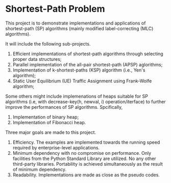# Shortest-Path Problem

This project is to demonstrate implementations and applications of shortest-path (SP) algorithms (mainly modified label-correcting (MLC) algorithms). 

It will include the following sub-projects.

1. Efficient implementations of shortest-path algorithms through selecting proper data structures;
2. Parallel implementation of the all-pair shortest-path (APSP) aglorithms;
3. Implementation of k-shortest-paths (KSP) algorithm (i.e., Yen's algorithm);
4. Static User Equilibrium (UE) Traffic Assignment using Frank-Wolfe algorithm;

Some others might include implemenations of heaps suitable for SP algorithms (i.e, with decrease-key(h, newval, i) operation/iterface) to further improve the performances of SP algorithms. Spcifically, 

1. Implementation of binary heap;
2. Implementation of Fibonacci heap.

Three major goals are made to this project.

1.	Efficiency. The examples are implemented towards the running speed required by enterprise-level applications. 
2.	Minimum dependency with no compromise on performance. Only facilities from the Python Standard Library are utilized. No any other third-party libraries. Portability is achieved simultaneously as the result of minimum dependency.
3.	Readability. Implementations are made as close as the pseudo codes. 



